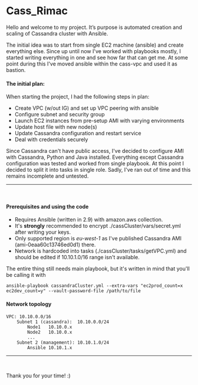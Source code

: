  # Cass_Rimac
 Hello and welcome to my project. It’s purpose is automated creation and scaling of Cassandra cluster with Ansible.

 The initial idea was to start from single EC2 machine (ansible) and create everything else. Since up until now I've worked with playbooks mostly, I started writing everything in one and see how far that can get me. At some point during this I've moved ansible within the cass-vpc and used it as bastion.
 
 #### The initial plan:

 When starting the project, I had the following steps in plan:
 - Create VPC (w/out IG) and set up VPC peering with ansible
 - Configure subnet and security group
 - Launch EC2 instances from pre-setup AMI with varying environments
 - Update host file with new node(s)
 - Update Cassandra configuration and restart service
 - Deal with credentials securely
 
 Since Cassandra can't have public access, I've decided to configure AMI with Cassandra, Python and Java installed.
 Everything except Cassandra configuration was tested and worked from single playbook. At this point I decided to split it into tasks in single role. Sadly, I've ran out of time and this remains incomplete and untested.

 ***
 &nbsp;

 #### Prerequisites and using the code
 
 - Requires Ansible (written in 2.9) with amazon.aws collection.
 - It's **strongly** recommended to encrypt ./cassCluster/vars/secret.yml after writing your keys.
 - Only supported region is *eu-west-1* as I've published Cassandra AMI (ami-0eaa60c13746ed0d1) there.
 - Network is hardcoded into tasks (./cassCluster/tasks/getVPC.yml) and should be edited if 10.10.1.0/16 range isn't available.
 
 The entire thing still needs main playbook, but it's written in mind that you'll be calling it with

 `ansible-playbook cassandraCluster.yml --extra-vars "ec2prod_count=x ec2dev_count=y" --vault-password-file /path/to/file`

 #### Network topology
 
    VPC: 10.10.0.0/16
	    Subnet 1 (cassandra):  10.10.0.0/24
            Node1	10.10.0.x
            Node2	10.10.0.x
	    	...
	    Subnet 2 (management): 10.10.1.0/24
	    	Ansible	10.10.1.x

 ***
 &nbsp;

 Thank you for your time! :)
